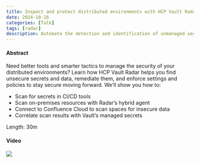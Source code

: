 ```yaml
---
title: Inspect and protect distributed environments with HCP Vault Radar
date: 2024-10-16
categories: [Talk]
tags: [radar]
description: Automate the detection and identification of unmanaged secrets in your code.
---
```


#### Abstract
Need better tools and smarter tactics to manage the security of your distributed environments? Learn how HCP Vault Radar helps you find unsecure secrets and data, remediate them, and enforce settings and policies to stay secure moving forward. We’ll show you how to:

- Scan for secrets in CI/CD tools
- Scan on-premises resources with Radar’s hybrid agent
- Connect to Confluence Cloud to scan spaces for insecure data
- Correlate scan results with Vault’s managed secrets

Length: 30m

#### Video

<a href="https://youtu.be/LkvWxM7ULHo" target="_blank"><img src="http://img.youtube.com/vi/LkvWxM7ULHo/0.jpg"></a>
